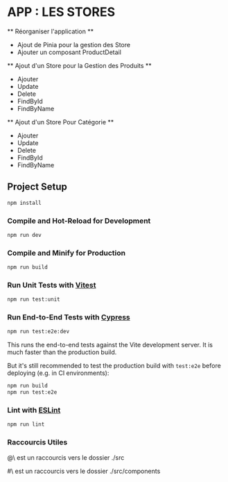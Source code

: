 # APP : LES STORES

** Réorganiser l'application **
- Ajout de Pinia pour la gestion des Store
- Ajouter un composant ProductDetail

** Ajout d'un Store pour la Gestion des Produits **
- Ajouter
- Update
- Delete
- FindById
- FindByName

** Ajout d'un Store Pour Catégorie **
- Ajouter
- Update
- Delete
- FindById
- FindByName


## Project Setup

```sh
npm install
```

### Compile and Hot-Reload for Development

```sh
npm run dev
```

### Compile and Minify for Production

```sh
npm run build
```

### Run Unit Tests with [Vitest](https://vitest.dev/)

```sh
npm run test:unit
```

### Run End-to-End Tests with [Cypress](https://www.cypress.io/)

```sh
npm run test:e2e:dev
```

This runs the end-to-end tests against the Vite development server.
It is much faster than the production build.

But it's still recommended to test the production build with `test:e2e` before deploying (e.g. in CI environments):

```sh
npm run build
npm run test:e2e
```

### Lint with [ESLint](https://eslint.org/)

```sh
npm run lint
```


### Raccourcis Utiles

@\ est un raccourcis vers le dossier ./src

#\ est un raccourcis vers le dossier ./src/components
